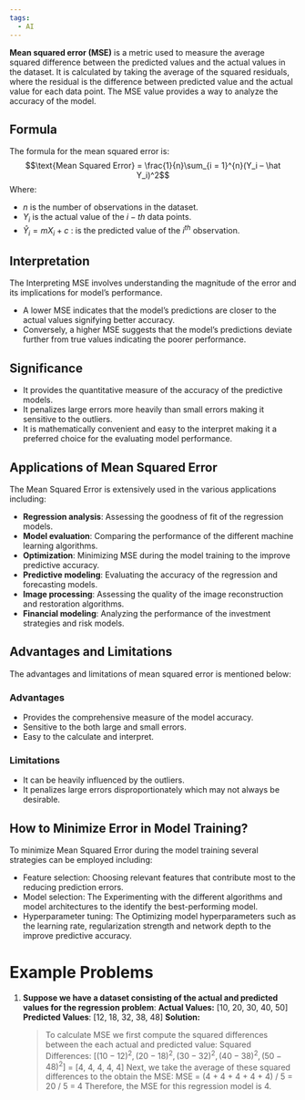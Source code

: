 ```yaml
---
tags:
  - AI
---
```

**Mean squared error (MSE)** is a metric used to measure the average squared difference between the predicted values and the actual values in the dataset. It is calculated by taking the average of the squared residuals, where the residual is the difference between predicted value and the actual value for each data point. The MSE value provides a way to analyze the accuracy of the model.
## Formula
The formula for the mean squared error is: 
$$\text{Mean Squared Error} = \frac{1}{n}\sum_{i = 1}^{n}(Y_i – \hat Y_i)^2$$
Where:

- $n$ is the number of observations in the dataset.
- $Y_{i}$ is the actual value of the $i-th$ data points.
- $\hat Y_i = mX_{i}+c$ : is the predicted value of the $i^{th}$ observation.
## Interpretation
The Interpreting MSE involves understanding the magnitude of the error and its implications for model’s performance.
- A lower MSE indicates that the model’s predictions are closer to the actual values signifying better accuracy.
- Conversely, a higher MSE suggests that the model’s predictions deviate further from true values indicating the poorer performance.
## Significance
- It provides the quantitative measure of the accuracy of the predictive models.
- It penalizes large errors more heavily than small errors making it sensitive to the outliers.
- It is mathematically convenient and easy to the interpret making it a preferred choice for the evaluating model performance.
## Applications of Mean Squared Error
The Mean Squared Error is extensively used in the various applications including:
- **Regression analysis**: Assessing the goodness of fit of the regression models.
- **Model evaluation**: Comparing the performance of the different machine learning algorithms.
- **Optimization**: Minimizing MSE during the model training to the improve predictive accuracy.
- **Predictive modeling**: Evaluating the accuracy of the regression and forecasting models.
- **Image processing**: Assessing the quality of the image reconstruction and restoration algorithms.
- **Financial modeling**: Analyzing the performance of the investment strategies and risk models.
## Advantages and Limitations

The advantages and limitations of mean squared error is mentioned below:
### Advantages
- Provides the comprehensive measure of the model accuracy.
- Sensitive to the both large and small errors.
- Easy to the calculate and interpret.
### Limitations
- It can be heavily influenced by the outliers.
- It penalizes large errors disproportionately which may not always be desirable.
## How to Minimize Error in Model Training?
To minimize Mean Squared Error during the model training several strategies can be employed including:
- Feature selection: Choosing relevant features that contribute most to the reducing prediction errors.
- Model selection: The Experimenting with the different algorithms and model architectures to the identify the best-performing model.
- Hyperparameter tuning: The Optimizing model hyperparameters such as the learning rate, regularization strength and network depth to the improve predictive accuracy.
# Example Problems
1. **Suppose we have a dataset consisting of the actual and predicted values for the regression problem**:
   **Actual Values:** [10, 20, 30, 40, 50]
   **Predicted Values**: [12, 18, 32, 38, 48]
   **Solution:**
   >To calculate MSE we first compute the squared differences between the each actual and predicted value:
	Squared Differences: $[(10-12)^2, (20-18)^2, (30-32)^2, (40-38)^2, (50-48)^2]$
	= [4, 4, 4, 4, 4]
	Next, we take the average of these squared differences to the obtain the MSE:
	MSE = (4 + 4 + 4 + 4 + 4) / 5
	= 20 / 5
	= 4
	Therefore, the MSE for this regression model is 4.